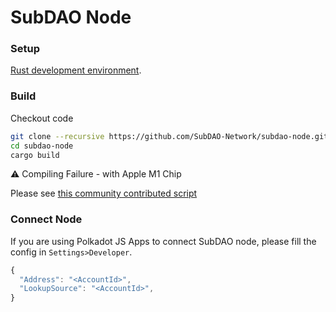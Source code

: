 # SubDAO Node

### Setup
[Rust development environment](https://substrate.dev/docs/en/knowledgebase/getting-started).


### Build

Checkout code
```bash
git clone --recursive https://github.com/SubDAO-Network/subdao-node.git
cd subdao-node
cargo build
```
⚠️ Compiling Failure - with Apple M1 Chip

Please see [this community contributed script](https://github.com/substrate-developer-hub/substrate-node-template/issues/179#issuecomment-843522331)

### Connect Node

If you are using Polkadot JS Apps to connect SubDAO node, please fill the config in `Settings>Developer`.
```js
{
  "Address": "<AccountId>",
  "LookupSource": "<AccountId>",
}
```
